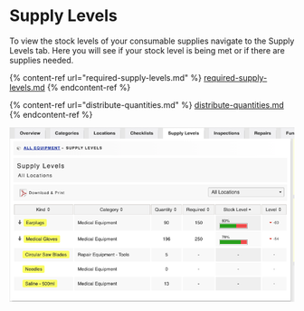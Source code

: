# Supply Levels

To view the stock levels of your consumable supplies navigate to the Supply Levels tab. Here you will see if your stock level is being met or if there are supplies needed. 

{% content-ref url="required-supply-levels.md" %}
[required-supply-levels.md](required-supply-levels.md)
{% endcontent-ref %}

{% content-ref url="distribute-quantities.md" %}
[distribute-quantities.md](distribute-quantities.md)
{% endcontent-ref %}

![](<../../../../.gitbook/assets/supply levels.png>)

